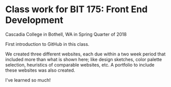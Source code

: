 Class work for BIT 175: Front End Development 
=============================================
Cascadia College in Bothell, WA in Spring Quarter of 2018

First introduction to GitHub in this class.

We created three different websites, each due within a two week period that included more than what is shown here;
like design sketches, color palette selection, heuristics of comparable websites, etc. A portfolio to include these
websites was also created.

I've learned so much!
